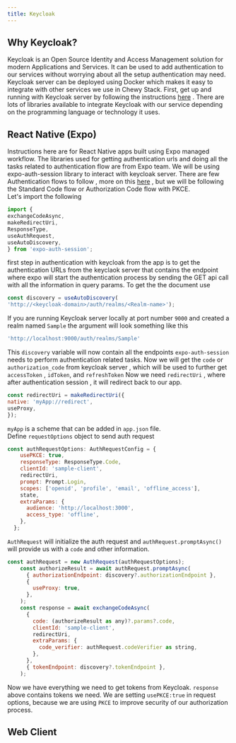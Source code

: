 ```yaml
---
title: Keycloak
---
```


## Why Keycloak?
Keycloak is an Open Source Identity and Access Management solution for modern Applications and Services.
It can be used to add authentication to our services without worrying about all the setup authentication may need.
Keycloak server can be deployed using Docker which makes it easy to integrate with other services we use in Chewy Stack.
First, get up and running with Keycloak server by following the instructions [here](https://www.keycloak.org/getting-started/getting-started-docker) .
There are lots of libraries available to integrate Keycloak with our service depending on the programming language or technology it uses.
## React Native (Expo)
Instructions here are for React Native apps built using Expo managed workflow. 
The libraries used for getting authentication urls and doing all the tasks related to authentication flow are from Expo team.
We will be using expo-auth-session library to interact with keycloak server. There are few Authentication flows to follow , 
more on this [here](https://auth0.com/docs/flows) , but we will be following the Standard Code flow or Authorization Code flow with PKCE.  
Let's import the following
```javascript
import {
exchangeCodeAsync,
makeRedirectUri,
ResponseType,
useAuthRequest,
useAutoDiscovery,
} from 'expo-auth-session';
```
first step in authentication with keycloak from the app is to get the authentication URLs from the keyclaok server that contains the endpoint where expo will start the authentication process by sending the GET api call with all the information in query params.  To get the the document use
```javascript
const discovery = useAutoDiscovery(
'http://<keycloak-domain>/auth/realms/<Realm-name>');
```
If you are running Keycloak server locally at port number `9000` and created a realm named `Sample` the argument will look something like this
```javascript
'http://localhost:9000/auth/realms/Sample'
```
This `discovery` variable will now contain all the endpoints `expo-auth-session` needs to perform authentication 
related tasks.
Now we will get the `code` or `authorization_code` from  keycloak server , which will be used to further get `accessToken` , `idToken`,  and `refreshToken`
Now we need `redirectUri` , where after authentication session , it will redirect back to our app.
```javascript
const redirectUri = makeRedirectUri({
native: 'myApp://redirect',
useProxy,
});
```
`myApp` is a scheme that can be added in `app.json` file.  
Define `requestOptions` object to send auth request
```javascript
const authRequestOptions: AuthRequestConfig = {
    usePKCE: true,
    responseType: ResponseType.Code,
    clientId: 'sample-client',
    redirectUri,
    prompt: Prompt.Login,
    scopes: ['openid', 'profile', 'email', 'offline_access'],
    state,
    extraParams: {
      audience: 'http://localhost:3000',
      access_type: 'offline',
    },
  };
```

`AuthRequest` will initialize the auth request and `authRequest.promptAsync()` will provide us with a `code`
and other information. 
```javascript
const authRequest = new AuthRequest(authRequestOptions);
    const authorizeResult = await authRequest.promptAsync(
      { authorizationEndpoint: discovery?.authorizationEndpoint },
      {
        useProxy: true,
      },
    );
    const response = await exchangeCodeAsync(
      {
        code: (authorizeResult as any)?.params?.code,
        clientId: 'sample-client',
        redirectUri,
        extraParams: {
          code_verifier: authRequest.codeVerifier as string,
        },
      },
      { tokenEndpoint: discovery?.tokenEndpoint },
    );
```
Now we have everything we need to get tokens from Keycloak. `response` above contains tokens we need.
We are setting `usePKCE:true` in request options,
because we are using `PKCE` to improve security of our authorization process.

## Web Client

